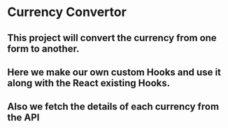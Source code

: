 # Currency Convertor

## This project will convert the currency from one form to another.
## Here we make our own custom Hooks and use it along with the React existing Hooks.
## Also we fetch the details of each currency from the API 
